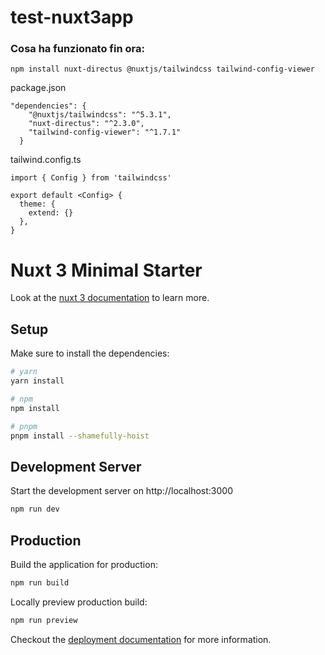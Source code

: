 # test-nuxt3app

### Cosa ha funzionato fin ora:

`npm install nuxt-directus @nuxtjs/tailwindcss tailwind-config-viewer`

package.json
```
"dependencies": {
    "@nuxtjs/tailwindcss": "^5.3.1",
    "nuxt-directus": "^2.3.0",
    "tailwind-config-viewer": "^1.7.1"
  }
```

tailwind.config.ts
```
import { Config } from 'tailwindcss'

export default <Config> {
  theme: {
    extend: {}
  },
}
```

# Nuxt 3 Minimal Starter

Look at the [nuxt 3 documentation](https://v3.nuxtjs.org) to learn more.

## Setup

Make sure to install the dependencies:

```bash
# yarn
yarn install

# npm
npm install

# pnpm
pnpm install --shamefully-hoist
```

## Development Server

Start the development server on http://localhost:3000

```bash
npm run dev
```

## Production

Build the application for production:

```bash
npm run build
```

Locally preview production build:

```bash
npm run preview
```

Checkout the [deployment documentation](https://v3.nuxtjs.org/guide/deploy/presets) for more information.
